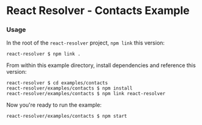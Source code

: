 # React Resolver - Contacts Example

### Usage

In the root of the `react-resolver` project, `npm link` this version:

```shell
react-resolver $ npm link .
```

From within this example directory, install dependencies and reference this version:

```shell
react-resolver $ cd examples/contacts
react-resolver/examples/contacts $ npm install
react-resolver/examples/contacts $ npm link react-resolver
```

Now you're ready to run the example:

```shell
react-resolver/examples/contacts $ npm start
```

